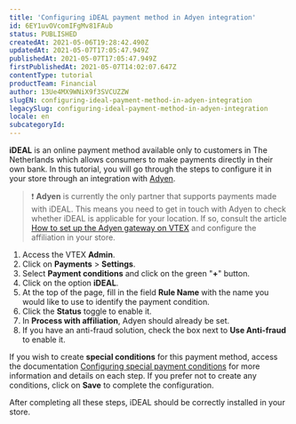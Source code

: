 ```yaml
---
title: 'Configuring iDEAL payment method in Adyen integration'
id: 6EY1uvOVcomIFgMv81FAub
status: PUBLISHED
createdAt: 2021-05-06T19:28:42.490Z
updatedAt: 2021-05-07T17:05:47.949Z
publishedAt: 2021-05-07T17:05:47.949Z
firstPublishedAt: 2021-05-07T14:02:07.647Z
contentType: tutorial
productTeam: Financial
author: 13Ue4MX9WNiX9f3SVCUZZW
slugEN: configuring-ideal-payment-method-in-adyen-integration
legacySlug: configuring-ideal-payment-method-in-adyen-integration
locale: en
subcategoryId: 
---
```


__iDEAL__ is an online payment method available only to customers in The Netherlands which allows consumers to make payments directly in their own bank. 
In this tutorial, you will go through the steps to configure it in your store through an integration with [Adyen](https://help.vtex.com/en/tutorial/how-to-configure-the-adyen-gateway-on-vtex--tutorials_2337).

> ❗ **Adyen** is currently the only partner that supports payments made with iDEAL. This means you need to get in touch with Adyen to check whether iDEAL is applicable for your location. If so, consult the article [How to set up the Adyen gateway on VTEX](https://help.vtex.com/en/tutorial/how-to-configure-the-adyen-gateway-on-vtex--tutorials_2337?&utm_source=autocomplete) and configure the affiliation in your store.

1. Access the VTEX __Admin__.
2. Click on __Payments__ > __Settings__.
3. Select __Payment conditions__ and click on the green "__+__" button.
4. Click on the option __iDEAL__.
5. At the top of the page, fill in the field __Rule Name__ with the name you would like to use to identify the payment condition.
6. Click the __Status__ toggle to enable it.
7. In __Process with affiliation__, Adyen should already be set.
8. If you have an anti-fraud solution, check the box next to __Use Anti-fraud__ to enable it.

If you wish to create __special conditions__ for this payment method, access the documentation [Configuring special payment conditions](https://help.vtex.com/en/tutorial/condicoes-especiais--tutorials_456) for more information and details on each step. If you prefer not to create any conditions, click on __Save__ to complete the configuration.

After completing all these steps, iDEAL should be correctly installed in your store.

